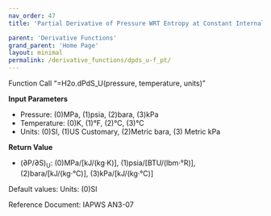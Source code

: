 ```yaml
---
nav_order: 47
title: 'Partial Derivative of Pressure WRT Entropy at Constant Internal Energy f(P, T)'

parent: 'Derivative Functions'
grand_parent: 'Home Page'
layout: minimal
permalink: /derivative_functions/dpds_u-f_pt/
---
```


Function Call “=H2o.dPdS\_U(pressure, temperature, units)”

**Input Parameters**

- Pressure: (0)MPa, (1)psia, (2)bara, (3)kPa
- Temperature: (0)K, (1)°F, (2)°C, (3)°C
- Units: (0)SI, (1)US Customary, (2)Metric bara, (3) Metric kPa

**Return Value**

- (∂P/∂S)<sub>U</sub>: (0)MPa/\[kJ/(kg·K)\], (1)psia/\[BTU/(lbm·°R)\], (2)bara/\[kJ/(kg·°C)\], (3)kPa/\[kJ/(kg·°C)\]

Default values: Units: (0)SI

Reference Document: IAPWS AN3-07